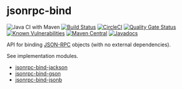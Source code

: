 # jsonrpc-bind

![Java CI with Maven](https://github.com/jinahya/jsonrpc-bind/workflows/Java%20CI%20with%20Maven/badge.svg)
[![Build Status](https://travis-ci.org/jinahya/jsonrpc-bind.svg?branch=develop)](https://travis-ci.org/jinahya/jsonrpc-bind)
[![CircleCI](https://circleci.com/gh/jinahya/jsonrpc-bind/tree/develop.svg?style=svg)](https://circleci.com/gh/jinahya/jsonrpc-bind/tree/develop)
[![Quality Gate Status](https://sonarcloud.io/api/project_badges/measure?project=com.github.jinahya%3Ajsonrpc-bind%3Adevelop&metric=alert_status)](https://sonarcloud.io/dashboard?id=com.github.jinahya%3Ajsonrpc-bind%3Adevelop)
[![Known Vulnerabilities](https://snyk.io/test/github/jinahya/jsonrpc-bind/badge.svg?targetFile=pom.xml)](https://snyk.io/test/github/jinahya/jsonrpc-bind?targetFile=pom.xml)
[![Maven Central](https://img.shields.io/maven-central/v/com.github.jinahya/jsonrpc-bind.svg)](https://search.maven.org/artifact/com.github.jinahya/jsonrpc-bind)
[![Javadocs](https://javadoc.io/badge/com.github.jinahya/jsonrpc-bind.svg?label=javadoc)](https://javadoc.io/doc/com.github.jinahya/jsonrpc-bind)

API for binding [JSON-RPC](https://www.jsonrpc.org) objects (with no external dependencies).

See implementation modules.

* [jsonrpc-bind-jackson](https://github.com/jinahya/jsonrpc-bind-jackson)
* [jsonrpc-bind-gson](https://github.com/jinahya/jsonrpc-bind-gson)
* [jsonrpc-bind-jsonb](https://github.com/jinahya/jsonrpc-bind-jsonb)
